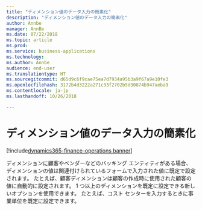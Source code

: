 ```yaml
---
title: "ディメンション値のデータ入力の簡素化"
description: "ディメンション値のデータ入力の簡素化"
author: Annbe
manager: AnnBe
ms.date: 07/22/2018
ms.topic: article
ms.prod: 
ms.service: business-applications
ms.technology: 
ms.author: Annbe
audience: end-user
ms.translationtype: HT
ms.sourcegitcommit: d65d9c6f9cae75ea7d7934a95b3a9f67a9e10fe3
ms.openlocfilehash: 3172b4d3222a271c33f2702b5d30874b947aeba9
ms.contentlocale: ja-jp
ms.lasthandoff: 10/26/2018

---
```

#  <a name="ease-of-data-entry-for-dimension-values"></a>ディメンション値のデータ入力の簡素化

[!include[dynamics365-finance-operations banner](../includes/dynamics365-finance-operations.md)]



ディメンションに顧客やベンダーなどのバッキング エンティティがある場合、ディメンションの値は関連付けられているフォームで入力された値に既定で設定されます。 たとえば、顧客ディメンションは顧客の作成時に使用された顧客の値に自動的に設定されます。 1 つ以上のディメンションを既定に設定できる新しいオプションを使用できます。 たとえば、コスト センターを入力するときに事業単位を既定に設定できます。

